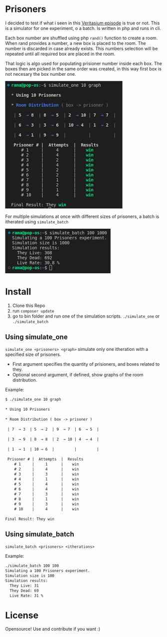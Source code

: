 # Prisoners

I decided to test if what i seen in this [Veritasium episode](https://www.youtube.com/watch?v=iSNsgj1OCLA) is true or not. This is a simulator for one experiment, o a batch.  Is written in php and runs in cli. 

Each box number are shuffled using php `rand()` function to create a room. When rand provides a number, a new box is placed to the room. The number is discarded in case already exists. This numbers selection will be repeated until all required box are placed in the room.

That logic is algo used for populating prisioner number inside each box. The boxes then are picked in the same order was created, in this way first box is not necesary the box number one.   


![simulate_one output](https://github.com/sabado/Prisoners/blob/main/media/simulate_one.png?raw=true)

 
For multiple simulations at once with different sizes of prisoners, a batch is itherated using `simulate_batch`


![simulate_batch output](https://github.com/sabado/Prisoners/blob/main/media/simulate_batch.png)


# Install

1. Clone this Repo
2. run `composer update`
3. go to bin folder and run one of the simulation scripts. `./simulate_one` or `./simulate_batch` 

## Using simulate_one 

`simulate_one <prisoners> <graph>` simulate only one itheration with a specified size of prisoners. 

* First argument specifies the quantity of prisioners, and boxes related to they.
* Optional second argument, if defined, show graphs of the room distribution.

Example:
```
$ ./simulate_one 10 graph

* Using 10 Prisoners

* Room Distribution ( box -> prisoner ) 

 | 7  → 3  | 5  → 2  | 9  → 7  | 6  → 5  | 

 | 3  → 9  | 8  → 8  | 2  → 10 | 4  → 4  | 

 | 1  → 1  | 10 → 6  |         |         | 

 Prisoner # |  Attempts  |  Results  
    # 1     |     1      |    win     
    # 2     |     4      |    win     
    # 3     |     3      |    win     
    # 4     |     1      |    win     
    # 5     |     4      |    win     
    # 6     |     4      |    win     
    # 7     |     3      |    win     
    # 8     |     1      |    win     
    # 9     |     3      |    win     
    # 10    |     4      |    win     

Final Result: They win
```

## Using simulate_batch
`simulate_batch <prisoners> <itherations>`

Example:
```
./simulate_batch 100 100
Simulating a 100 Prisoners experiment.
Simulation size is 100
Simulation results: 
  They Live: 31
  They Dead: 69
  Live Rate: 31 %
  ```

# License 
Opensource! Use and contribute if you want :)